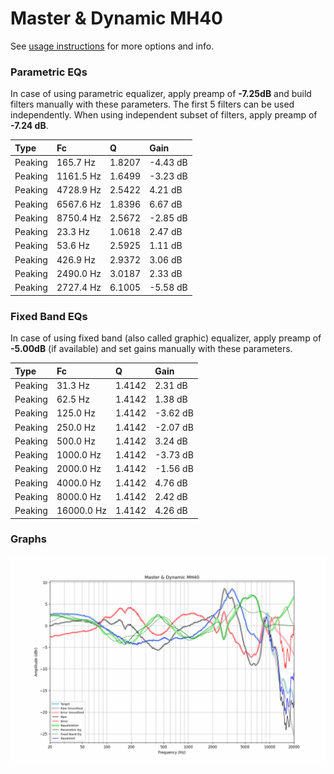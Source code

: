 # Master & Dynamic MH40
See [usage instructions](https://github.com/jaakkopasanen/AutoEq#usage) for more options and info.

### Parametric EQs
In case of using parametric equalizer, apply preamp of **-7.25dB** and build filters manually
with these parameters. The first 5 filters can be used independently.
When using independent subset of filters, apply preamp of **-7.24 dB**.

| Type    | Fc        |      Q | Gain     |
|:--------|:----------|:-------|:---------|
| Peaking | 165.7 Hz  | 1.8207 | -4.43 dB |
| Peaking | 1161.5 Hz | 1.6499 | -3.23 dB |
| Peaking | 4728.9 Hz | 2.5422 | 4.21 dB  |
| Peaking | 6567.6 Hz | 1.8396 | 6.67 dB  |
| Peaking | 8750.4 Hz | 2.5672 | -2.85 dB |
| Peaking | 23.3 Hz   | 1.0618 | 2.47 dB  |
| Peaking | 53.6 Hz   | 2.5925 | 1.11 dB  |
| Peaking | 426.9 Hz  | 2.9372 | 3.06 dB  |
| Peaking | 2490.0 Hz | 3.0187 | 2.33 dB  |
| Peaking | 2727.4 Hz | 6.1005 | -5.58 dB |

### Fixed Band EQs
In case of using fixed band (also called graphic) equalizer, apply preamp of **-5.00dB**
(if available) and set gains manually with these parameters.

| Type    | Fc         |      Q | Gain     |
|:--------|:-----------|:-------|:---------|
| Peaking | 31.3 Hz    | 1.4142 | 2.31 dB  |
| Peaking | 62.5 Hz    | 1.4142 | 1.38 dB  |
| Peaking | 125.0 Hz   | 1.4142 | -3.62 dB |
| Peaking | 250.0 Hz   | 1.4142 | -2.07 dB |
| Peaking | 500.0 Hz   | 1.4142 | 3.24 dB  |
| Peaking | 1000.0 Hz  | 1.4142 | -3.73 dB |
| Peaking | 2000.0 Hz  | 1.4142 | -1.56 dB |
| Peaking | 4000.0 Hz  | 1.4142 | 4.76 dB  |
| Peaking | 8000.0 Hz  | 1.4142 | 2.42 dB  |
| Peaking | 16000.0 Hz | 1.4142 | 4.26 dB  |

### Graphs
![](./Master%20&%20Dynamic%20MH40.png)